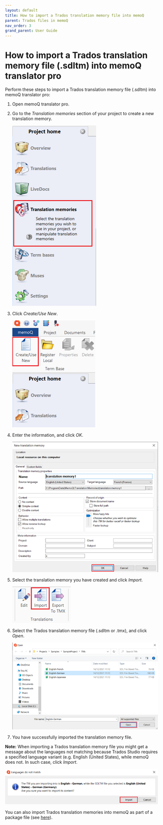 ```yaml
---
layout: default
title: How to import a Trados translation memory file into memoQ
parent: Trados files in memoQ
nav_order: 3
grand_parent: User Guide
---
```


# How to import a Trados translation memory file (.sdltm) into memoQ translator pro

Perform these steps to import a Trados translation memory file (.sdltm) into memoQ translator pro:

1.	Open memoQ translator pro.

2.  Go to the *Translation memories* section of your project to create a new translation memory.

    ![](../../../assets/images/Picture10.png)

3.  Click *Create/Use New*.

    ![](../../../assets/images/Picture11.png)

4.	Enter the information, and click *OK*.

    ![](../../../assets/images/Picture12.png)

5.	Select the translation memory you have created and click *Import*.

    ![](../../../assets/images/Picture13.png)

6.	Select the Trados translation memory file (.sdltm or .tmx), and click *Open*.

    ![](../../../assets/images/Picture14.png)

7.	You have successfully imported the translation memory file.

**Note:** When importing a Trados translation memory file you might get a message about the languages not matching because Trados Studio requires a specified language variant (e.g. English (United States), while memoQ does not. In such case, click *Import*.

![](../../../assets/images/Picture50.png)

You can also import Trados translation memories into memoQ as part of a package file (see [here](https://adgut1509.github.io/ProjektZaliczeniowy/docs/parent4/UGchild1/grandchild1.html)).